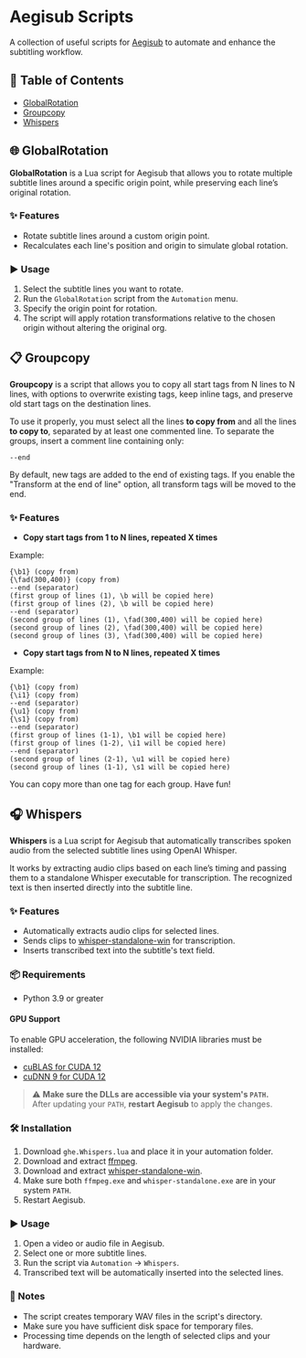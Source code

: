 # Aegisub Scripts

A collection of useful scripts for [Aegisub](http://www.aegisub.org/) to automate and enhance the subtitling workflow.

## 📜 Table of Contents

- [GlobalRotation](#-globalrotation)
- [Groupcopy](#-groupcopy)
- [Whispers](#-whispers)

## 🌐 GlobalRotation

**GlobalRotation** is a Lua script for Aegisub that allows you to rotate multiple subtitle lines around a specific origin point, while preserving each line’s original rotation.

### ✨ Features

- Rotate subtitle lines around a custom origin point.
- Recalculates each line's position and origin to simulate global rotation.

### ▶️ Usage

1. Select the subtitle lines you want to rotate.
2. Run the `GlobalRotation` script from the `Automation` menu.
3. Specify the origin point for rotation.
4. The script will apply rotation transformations relative to the chosen origin without altering the original org.

## 📋 Groupcopy

**Groupcopy** is a script that allows you to copy all start tags from N lines to N lines, with options to overwrite existing tags, keep inline tags, and preserve old start tags on the destination lines.

To use it properly, you must select all the lines **to copy from** and all the lines **to copy to**, separated by at least one commented line. To separate the groups, insert a comment line containing only:

```
--end
```

By default, new tags are added to the end of existing tags. If you enable the "Transform at the end of line" option, all transform tags will be moved to the end.

### ✨ Features

- **Copy start tags from 1 to N lines, repeated X times**

Example:

```
{\b1} (copy from)
{\fad(300,400)} (copy from)
--end (separator)
(first group of lines (1), \b will be copied here)
(first group of lines (2), \b will be copied here)
--end (separator)
(second group of lines (1), \fad(300,400) will be copied here)
(second group of lines (2), \fad(300,400) will be copied here)
(second group of lines (3), \fad(300,400) will be copied here)
```

- **Copy start tags from N to N lines, repeated X times**

Example:

```
{\b1} (copy from)
{\i1} (copy from)
--end (separator)
{\u1} (copy from)
{\s1} (copy from)
--end (separator)
(first group of lines (1-1), \b1 will be copied here)
(first group of lines (1-2), \i1 will be copied here)
--end (separator)
(second group of lines (2-1), \u1 will be copied here)
(second group of lines (1-1), \s1 will be copied here)
```

You can copy more than one tag for each group. Have fun!

## 🎧 Whispers

**Whispers** is a Lua script for Aegisub that automatically transcribes spoken audio from the selected subtitle lines using OpenAI Whisper.

It works by extracting audio clips based on each line’s timing and passing them to a standalone Whisper executable for transcription. The recognized text is then inserted directly into the subtitle line.

### ✨ Features

- Automatically extracts audio clips for selected lines.
- Sends clips to [whisper-standalone-win](https://github.com/Purfview/whisper-standalone-win) for transcription.
- Inserts transcribed text into the subtitle's text field.

### 📦 Requirements

- Python 3.9 or greater

#### GPU Support

To enable GPU acceleration, the following NVIDIA libraries must be installed:

- [cuBLAS for CUDA 12](https://developer.nvidia.com/cublas)
- [cuDNN 9 for CUDA 12](https://developer.nvidia.com/cudnn)

> ⚠️ **Make sure the DLLs are accessible via your system's `PATH`.**  
> After updating your `PATH`, **restart Aegisub** to apply the changes.

### 🛠️ Installation

1. Download `ghe.Whispers.lua` and place it in your automation folder.
2. Download and extract [ffmpeg](https://ffmpeg.org/download.html).
3. Download and extract [whisper-standalone-win](https://github.com/Purfview/whisper-standalone-win).
4. Make sure both `ffmpeg.exe` and `whisper-standalone.exe` are in your system `PATH`.
5. Restart Aegisub.

### ▶️ Usage

1. Open a video or audio file in Aegisub.
2. Select one or more subtitle lines.
3. Run the script via `Automation` → `Whispers`.
4. Transcribed text will be automatically inserted into the selected lines.

### 📝 Notes

- The script creates temporary WAV files in the script's directory.
- Make sure you have sufficient disk space for temporary files.
- Processing time depends on the length of selected clips and your hardware.

